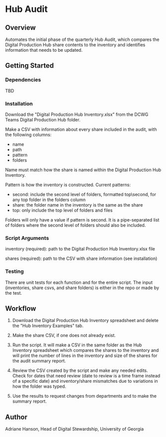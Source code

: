 # Hub Audit

## Overview

Automates the initial phase of the quarterly Hub Audit, which compares the Digital Production Hub share contents 
to the inventory and identifies information that needs to be updated.

## Getting Started

### Dependencies

TBD

### Installation

Download the "Digital Production Hub Inventory.xlsx" from the DCWG Teams Digital Production Hub folder.

Make a CSV with information about every share included in the audit, with the following columns:
- name
- path
- pattern
- folders

Name must match how the share is named within the Digital Production Hub Inventory.

Pattern is how the inventory is constructed. Current patterns:
- second: include the second level of folders, formatted top\second, for any top folder in the folders column
- share: the folder name in the inventory is the same as the share
- top: only include the top level of folders and files

Folders will only have a value if pattern is second. 
It is a pipe-separated list of folders where the second level of folders should also be included.

### Script Arguments

inventory (required): path to the Digital Production Hub Inventory.xlsx file

shares (required): path to the CSV with share information (see installation)

### Testing

There are unit tests for each function and for the entire script.
The input (inventories, share csvs, and share folders) is either in the repo or made by the test.

## Workflow

1. Download the Digital Production Hub Inventory spreadsheet and delete the "Hub Inventory Examples" tab.
   

2. Make the share CSV, if one does not already exist.
   
3. Run the script. 
   It will make a CSV in the same folder as the Hub Inventory spreadsheet which compares the shares to the inventory 
   and will print the number of lines in the inventory and size of the shares for the audit summary report.
   
4. Review the CSV created by the script and make any needed edits. 
   Check for dates that need review (date to review is a time frame instead of a specific date) 
   and inventory/share mismatches due to variations in how the folder was typed.
   
5. Use the results to request changes from departments and to make the summary report.

## Author

Adriane Hanson, Head of Digital Stewardship, University of Georgia